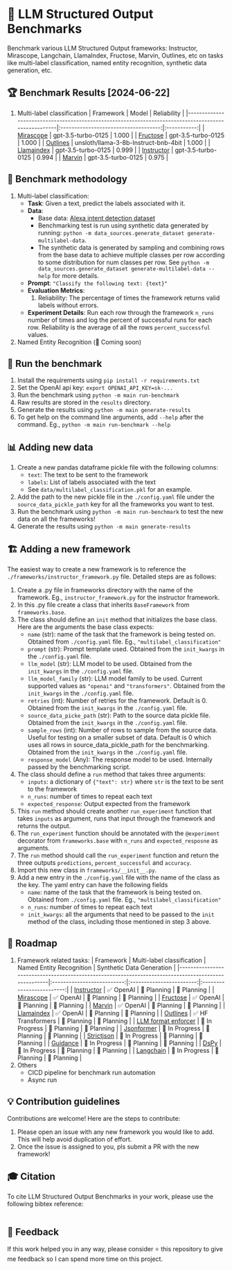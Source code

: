 # 🧩 LLM Structured Output Benchmarks
Benchmark various LLM Structured Output frameworks: Instructor, Mirascope, Langchain, LlamaIndex, Fructose, Marvin, Outlines, etc on tasks like multi-label classification, named entity recognition, synthetic data generation, etc.

## 🏆 Benchmark Results [2024-06-22]
1. Multi-label classification
    | Framework                                                                                           |                 Model                | Reliability |
    |-----------------------------------------------------------------------------------------------------|:------------------------------------:|:-----------:|
    | [Mirascope](https://github.com/mirascope/mirascope)                                                 |          gpt-3.5-turbo-0125          |    1.000    |
    | [Fructose](https://github.com/bananaml/fructose)                                                    |          gpt-3.5-turbo-0125          |    1.000    |
    | [Outlines](https://github.com/outlines-dev/outlines)                                                | unsloth/llama-3-8b-Instruct-bnb-4bit |    1.000    |
    | [Llamaindex](https://docs.llamaindex.ai/en/stable/examples/output_parsing/openai_pydantic_program/) |          gpt-3.5-turbo-0125          |    0.999    |
    | [Instructor](https://github.com/jxnl/instructor)                                                    |          gpt-3.5-turbo-0125          |    0.994    |
    | [Marvin](https://github.com/PrefectHQ/marvin)                                                       |          gpt-3.5-turbo-0125          |    0.975    |

## 🧪 Benchmark methodology
1. Multi-label classification:
    - **Task**: Given a text, predict the labels associated with it.
    - **Data**:
        - Base data: [Alexa intent detection dataset](https://huggingface.co/datasets/AmazonScience/massive)
        - Benchmarking test is run using synthetic data generated by running: `python -m data_sources.generate_dataset generate-multilabel-data`.
        - The synthetic data is generated by sampling and combining rows from the base data to achieve multiple classes per row according to some distribution for num classes per row. See `python -m data_sources.generate_dataset generate-multilabel-data --help` for more details.
    - **Prompt**: `"Classify the following text: {text}"`
    - **Evaluation Metrics**: 
        1. Reliability: The percentage of times the framework returns valid labels without errors.
    - **Experiment Details**: Run each row through the framework `n_runs` number of times and log the percent of successful runs for each row. Reliability is the average of all the rows `percent_successful` values.
1. Named Entity Recognition (🚧 Coming soon)

## 🏃 Run the benchmark
1. Install the requirements using `pip install -r requirements.txt`
1. Set the OpenAI api key: `export OPENAI_API_KEY=sk-...`
1. Run the benchmark using `python -m main run-benchmark`
1. Raw results are stored in the `results` directory.
1. Generate the results using `python -m main generate-results`
1. To get help on the command line arguments, add `--help` after the command. Eg., `python -m main run-benchmark --help`

## 📊 Adding new data
1. Create a new pandas dataframe pickle file with the following columns:
    - `text`: The text to be sent to the framework
    - `labels`: List of labels associated with the text
    - See `data/multilabel_classification.pkl` for an example.
1. Add the path to the new pickle file in the `./config.yaml` file under the `source_data_pickle_path` key for all the frameworks you want to test.
1. Run the benchmark using `python -m main run-benchmark` to test the new data on all the frameworks!
1. Generate the results using `python -m main generate-results`

## 🏗️ Adding a new framework
The easiest way to create a new framework is to reference the `./frameworks/instructor_framework.py` file. Detailed steps are as follows:

1. Create a .py file in frameworks directory with the name of the framework. Eg., `instructor_framework.py` for the instructor framework.
1. In this .py file create a class that inherits `BaseFramework` from `frameworks.base`.
1. The class should define an `init` method that initializes the base class. Here are the arguments the base class expects:
    - `name` (str): name of the task that the framework is being tested on. Obtained from `./config.yaml` file. Eg., `"multilabel_classification"`
    - `prompt` (str): Prompt template used. Obtained from the `init_kwargs` in the `./config.yaml` file. 
    - `llm_model` (str): LLM model to be used. Obtained from the `init_kwargs` in the `./config.yaml` file.
    - `llm_model_family` (str): LLM model family to be used. Current supported values as `"openai"` and `"transformers"`. Obtained from the `init_kwargs` in the `./config.yaml` file.
    - `retries` (int): Number of retries for the framework. Default is $0$. Obtained from the `init_kwargs` in the `./config.yaml` file.
    - `source_data_picke_path` (str): Path to the source data pickle file. Obtained from the `init_kwargs` in the `./config.yaml` file.
    - `sample_rows` (int): Number of rows to sample from the source data. Useful for testing on a smaller subset of data. Default is $0$ which uses all rows in source_data_pickle_path for the benchmarking. Obtained from the `init_kwargs` in the `./config.yaml` file.
    - `response_model` (Any): The response model to be used. Internally passed by the benchmarking script.
1. The class should define a `run` method that takes three arguments:
    - `inputs`: a dictionary of `{"text": str}` where `str` is the text to be sent to the framework
    - `n_runs`: number of times to repeat each text
    - `expected_response`: Output expected from the framework
1. This `run` method should create another `run_experiment` function that takes `inputs` as argument, runs that input through the framework and returns the output.
1. The `run_experiment` function should be annotated with the `@experiment` decorator from `frameworks.base` with `n_runs` and `expected_resposne` as arguments.
1. The `run` method should call the `run_experiment` function and return the three outputs `predictions`, `percent_successful` and `accuracy`.
1. Import this new class in `frameworks/__init__.py`.
1. Add a new entry in the `./config.yaml` file with the name of the class as the key. The yaml entry can have the following fields
    - `name`: name of the task that the framework is being tested on. Obtained from `./config.yaml` file. Eg., `"multilabel_classification"`
    - `n_runs`: number of times to repeat each text
    - `init_kwargs`: all the arguments that need to be passed to the `init` method of the class, including those mentioned in step 3 above.

## 🧭 Roadmap
1. Framework related tasks:
    | Framework                                                                                           | Multi-label classification | Named Entity Recognition | Synthetic Data Generation |
    |-----------------------------------------------------------------------------------------------------|:--------------------------:|:------------------------:|:-------------------------:|
    | [Instructor](https://github.com/jxnl/instructor)                                                    |          ✅ OpenAI          |        💭 Planning        |         💭 Planning        |
    | [Mirascope](https://github.com/mirascope/mirascope)                                                 |          ✅ OpenAI          |        💭 Planning        |         💭 Planning        |
    | [Fructose](https://github.com/bananaml/fructose)                                                    |          ✅ OpenAI          |        💭 Planning        |         💭 Planning        |
    | [Marvin](https://github.com/PrefectHQ/marvin)                                                       |          ✅ OpenAI          |        💭 Planning        |         💭 Planning        |
    | [Llamaindex](https://docs.llamaindex.ai/en/stable/examples/output_parsing/openai_pydantic_program/) |          ✅ OpenAI          |        💭 Planning        |         💭 Planning        |
    | [Outlines](https://github.com/outlines-dev/outlines)                                                |      ✅ HF Transformers     |        💭 Planning        |         💭 Planning        |
    | [LLM format enforcer](https://github.com/noamgat/lm-format-enforcer)                                |        🚧 In Progress       |        💭 Planning        |         💭 Planning        |
    | [Jsonformer](https://github.com/1rgs/jsonformer)                                                    |        🚧 In Progress       |        💭 Planning        |         💭 Planning        |
    | [Strictjson](https://github.com/tanchongmin/strictjson)                                             |        🚧 In Progress       |        💭 Planning        |         💭 Planning        |
    | [Guidance](https://github.com/guidance-ai/guidance)                                                 |        🚧 In Progress       |        💭 Planning        |         💭 Planning        |
    | [DsPy](https://dspy-docs.vercel.app/docs/building-blocks/typed_predictors)                          |        🚧 In Progress       |        💭 Planning        |         💭 Planning        |
    | [Langchain](https://python.langchain.com/v0.2/docs/tutorials/extraction/)                           |        🚧 In Progress       |        💭 Planning        |         💭 Planning        |
1. Others
    - CICD pipeline for benchmark run automation
    - Async run

## 💡 Contribution guidelines
Contributions are welcome! Here are the steps to contribute:
1. Please open an issue with any new framework you would like to add. This will help avoid duplication of effort.
1. Once the issue is assigned to you, pls submit a PR with the new framework!

## 🎓 Citation
To cite LLM Structured Output Benchmarks in your work, please use the following bibtex reference:
```
```

## 🙏 Feedback
If this work helped you in any way, please consider ⭐ this repository to give me feedback so I can spend more time on this project.
